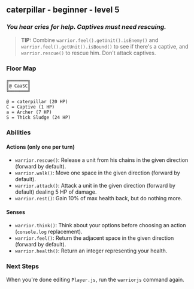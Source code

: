 ## caterpillar - beginner - level 5

### _You hear cries for help. Captives must need rescuing._

> **TIP:** Combine `warrior.feel().getUnit().isEnemy()` and `warrior.feel().getUnit().isBound()` to see if there's a captive, and `warrior.rescue()` to rescue him. Don't attack captives.


### Floor Map

```
╔═══════╗
║@ CaaSC║
╚═══════╝

@ = caterpillar (20 HP)
C = Captive (1 HP)
a = Archer (7 HP)
S = Thick Sludge (24 HP)
```

### Abilities

#### Actions (only one per turn)

* `warrior.rescue()`: Release a unit from his chains in the given direction (forward by default).
* `warrior.walk()`: Move one space in the given direction (forward by default).
* `warrior.attack()`: Attack a unit in the given direction (forward by default) dealing 5 HP of damage.
* `warrior.rest()`: Gain 10% of max health back, but do nothing more.

#### Senses

* `warrior.think()`: Think about your options before choosing an action (`console.log` replacement).
* `warrior.feel()`: Return the adjacent space in the given direction (forward by default).
* `warrior.health()`: Return an integer representing your health.

### Next Steps

When you're done editing `Player.js`, run the `warriorjs` command again.
